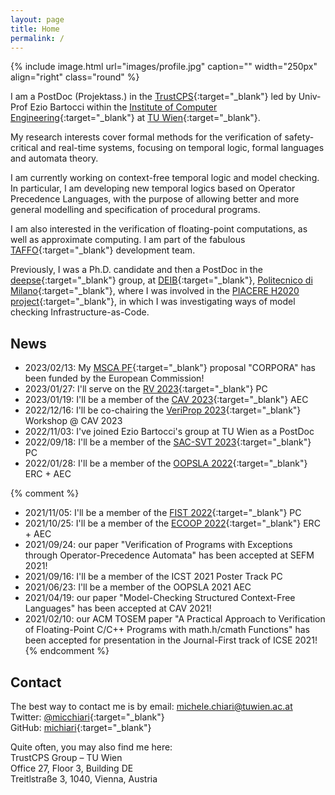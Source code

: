 ```yaml
---
layout: page
title: Home
permalink: /
---
```


{% include image.html url="images/profile.jpg" caption="" width="250px" align="right" class="round" %}

I am a PostDoc (Projektass.) in the [TrustCPS]{:target="_blank"} led by Univ-Prof Ezio Bartocci within the [Institute of Computer Engineering]{:target="_blank"} at [TU Wien]{:target="_blank"}.

My research interests cover formal methods for the verification of safety-critical and real-time systems,
focusing on temporal logic, formal languages and automata theory.

I am currently working on context-free temporal logic and model checking.
In particular, I am developing new temporal logics based on Operator Precedence Languages,
with the purpose of allowing better and more general modelling and specification of procedural programs.

I am also interested in the verification of floating-point computations,
as well as approximate computing.
I am part of the fabulous [TAFFO](https://taffo-org.github.io/){:target="_blank"} development team.

Previously, I was a Ph.D. candidate and then a PostDoc in the [deepse]{:target="_blank"} group, at [DEIB]{:target="_blank"}, [Politecnico di Milano]{:target="_blank"},
where I was involved in the [PIACERE H2020 project](https://www.piacere-project.eu/){:target="_blank"}, in which I was investigating ways of model checking Infrastructure-as-Code.


## News

- 2023/02/13: My [MSCA PF](https://marie-sklodowska-curie-actions.ec.europa.eu/actions/postdoctoral-fellowships){:target="_blank"} proposal "CORPORA" has been funded by the European Commission!
- 2023/01/27: I'll serve on the [RV 2023](https://rv23.csd.auth.gr/%2Fcommittees){:target="_blank"} PC
- 2023/01/19: I'll be a member of the [CAV 2023](http://www.i-cav.org/2023/organisation/){:target="_blank"} AEC
- 2022/12/16: I'll be co-chairing the [VeriProp 2023](http://www.i-cav.org/2023/workshops/){:target="_blank"} Workshop @ CAV 2023
- 2022/11/03: I've joined Ezio Bartocci's group at TU Wien as a PostDoc
- 2022/09/18: I'll be a member of the [SAC-SVT 2023](http://logimics.mics.centralesupelec.fr/en/SAC-SVT-2023){:target="_blank"} PC
- 2022/01/28: I'll be a member of the [OOPSLA 2022](https://2022.splashcon.org/track/splash-2022-oopsla){:target="_blank"} ERC + AEC

{% comment %}
- 2021/11/05: I'll be a member of the [FIST 2022](https://sites.google.com/view/fist-2022/home){:target="_blank"} PC
- 2021/10/25: I'll be a member of the [ECOOP 2022](https://2022.ecoop.org/track/ecoop-2022-artifacts){:target="_blank"} ERC + AEC
- 2021/09/24: our paper "Verification of Programs with Exceptions through Operator-Precedence Automata" has been accepted at SEFM 2021!
- 2021/09/16: I'll be a member of the ICST 2021 Poster Track PC
- 2021/06/23: I'll be a member of the OOPSLA 2021 AEC
- 2021/04/19: our paper "Model-Checking Structured Context-Free Languages" has been accepted at CAV 2021!
- 2021/02/10: our ACM TOSEM paper "A Practical Approach to Verification of Floating-Point C/C++ Programs with math.h/cmath Functions" has been accepted for presentation in the Journal-First track of ICSE 2021!
{% endcomment %}


## Contact

The best way to contact me is by email: [michele.chiari@tuwien.ac.at] <br />
Twitter: [@micchiari](https://twitter.com/micchiari){:target="_blank"} <br />
GitHub: [michiari](https://github.com/michiari){:target="_blank"}

Quite often, you may also find me here: <br />
TrustCPS Group – TU Wien <br />
Office 27, Floor 3, Building DE <br />
Treitlstraße 3, 1040, Vienna, Austria <br />

[TrustCPS]: http://www.eziobartocci.com/team.php
[Institute of Computer Engineering]: https://ti.tuwien.ac.at/
[TU Wien]: https://www.tuwien.at/
[deepse]: http://deepse.dei.polimi.it/
[DEIB]: https://www.deib.polimi.it/
[Politecnico di Milano]: https://www.polimi.it/
[TAFFO]: https://github.com/HEAPLab/TAFFO
[michele.chiari@tuwien.ac.at]: mailto:michele.chiari@tuwien.ac.at
